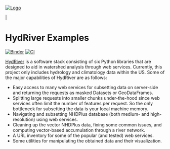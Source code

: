 [![Logo](https://raw.githubusercontent.com/cheginit/HydRiver-examples/main/notebooks/_static/hydriver_logo_text.png)](https://github.com/cheginit/HydRiver)

|

# HydRiver Examples

[![Binder](https://mybinder.org/badge_logo.svg)](https://mybinder.org/v2/gh/cheginit/hydriver-examples/HEAD)
[![CI](https://github.com/cheginit/hydriver-examples/actions/workflows/test.yml/badge.svg)](https://github.com/cheginit/hydriver-examples/actions/workflows/test.yml)

[HydRiver](https://pygeohydro.readthedocs.io) is a software stack consisting of six
Python libraries that are designed to aid in watershed analysis through web services.
Currently, this project only includes hydrology and climatology data
within the US. Some of the major capabilities of HydRiver are as follows:

* Easy access to many web services for subsetting data on server-side and returning the requests
  as masked Datasets or GeoDataFrames.
* Splitting large requests into smaller chunks under-the-hood since web services often limit
  the number of features per request. So the only bottleneck for subsetting the data
  is your local machine memory.
* Navigating and subsetting NHDPlus database (both medium- and high-resolution) using web services.
* Cleaning up the vector NHDPlus data, fixing some common issues, and computing vector-based
  accumulation through a river network.
* A URL inventory for some of the popular (and tested) web services.
* Some utilities for manipulating the obtained data and their visualization.
